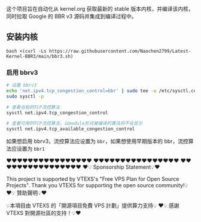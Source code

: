 这个项目旨在自动化从 kernel.org 获取最新的 stable 版本内核，并编译该内核，同时拉取 Google 的 BBR v3 源码并集成到编译过程中。

## 安装内核
```shell
bash <(curl -Ls https://raw.githubusercontent.com/Naochen2799/Latest-Kernel-BBR3/main/bbr3.sh) 
```

### 启用 bbrv3

```bash
# 设置 bbrv3
echo 'net.ipv4.tcp_congestion_control=bbr' | sudo tee -a /etc/sysctl.conf
sudo sysctl -p

# 查看当前的TCP流控算法
sysctl net.ipv4.tcp_congestion_control

# 查看可用的TCP流控算法，以module形式被编译的算法将不会显示
sysctl net.ipv4.tcp_available_congestion_control
```

如果想启用 bbrv3，流控算法应设置为 `bbr`，如果想使用早期版本的 bbr，流控算法应设置为 `bbr1`

❤❤❤❤❤❤❤❤❤❤❤❤❤❤❤❤
❤❤❤❤❤❤❤❤❤❤❤❤❤❤❤❤
❤❤❤❤❤❤❤❤❤❤❤❤❤❤❤❤
❤💡 Sponsorship Statement💡❤

This project is supported by VTEXS's "Free VPS Plan for Open Source Projects".
Thank you VTEXS for supporting the open source community!💡
❤💡 贊助聲明💡❤

💡本項目由 VTEXS 的「開源項目免費 VPS 計劃」提供算力支持💡
  ❤💡 感謝 VTEXS 對開源社區的支持！💡❤
